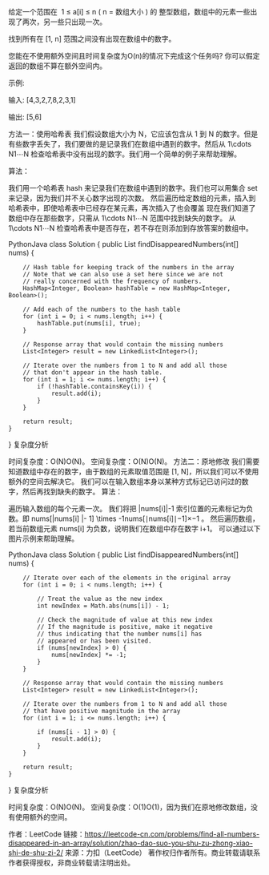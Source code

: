 给定一个范围在  1 ≤ a[i] ≤ n ( n = 数组大小 ) 的 整型数组，数组中的元素一些出现了两次，另一些只出现一次。

找到所有在 [1, n] 范围之间没有出现在数组中的数字。

您能在不使用额外空间且时间复杂度为O(n)的情况下完成这个任务吗? 你可以假定返回的数组不算在额外空间内。

示例:

输入:
[4,3,2,7,8,2,3,1]

输出:
[5,6]


方法一：使用哈希表
我们假设数组大小为 N，它应该包含从 1 到 N 的数字。但是有些数字丢失了，我们要做的是记录我们在数组中遇到的数字。然后从 1\cdots N1⋯N 检查哈希表中没有出现的数字。我们用一个简单的例子来帮助理解。

算法：

我们用一个哈希表 hash 来记录我们在数组中遇到的数字。我们也可以用集合 set 来记录，因为我们并不关心数字出现的次数。
然后遍历给定数组的元素，插入到哈希表中，即使哈希表中已经存在某元素，再次插入了也会覆盖
现在我们知道了数组中存在那些数字，只需从 1\cdots N1⋯N 范围中找到缺失的数字。
从 1\cdots N1⋯N 检查哈希表中是否存在，若不存在则添加到存放答案的数组中。









PythonJava
class Solution {
    public List<Integer> findDisappearedNumbers(int[] nums) {
        
        // Hash table for keeping track of the numbers in the array
        // Note that we can also use a set here since we are not 
        // really concerned with the frequency of numbers.
        HashMap<Integer, Boolean> hashTable = new HashMap<Integer, Boolean>();
        
        // Add each of the numbers to the hash table
        for (int i = 0; i < nums.length; i++) {
            hashTable.put(nums[i], true);
        }
        
        // Response array that would contain the missing numbers
        List<Integer> result = new LinkedList<Integer>();
        
        // Iterate over the numbers from 1 to N and add all those
        // that don't appear in the hash table. 
        for (int i = 1; i <= nums.length; i++) {
            if (!hashTable.containsKey(i)) {
                result.add(i);
            }
        }
        
        return result;
    }
}
复杂度分析

时间复杂度：O(N)O(N)。
空间复杂度：O(N)O(N)。
方法二：原地修改
我们需要知道数组中存在的数字，由于数组的元素取值范围是 [1, N]，所以我们可以不使用额外的空间去解决它。
我们可以在输入数组本身以某种方式标记已访问过的数字，然后再找到缺失的数字。
算法：

遍历输入数组的每个元素一次。
我们将把 |nums[i]|-1 索引位置的元素标记为负数。即 nums[|nums[i] |- 1] \times -1nums[∣nums[i]∣−1]×−1 。
然后遍历数组，若当前数组元素 nums[i] 为负数，说明我们在数组中存在数字 i+1。
可以通过以下图片示例来帮助理解。

















PythonJava
class Solution {
    public List<Integer> findDisappearedNumbers(int[] nums) {
        
        // Iterate over each of the elements in the original array
        for (int i = 0; i < nums.length; i++) {
            
            // Treat the value as the new index
            int newIndex = Math.abs(nums[i]) - 1;
            
            // Check the magnitude of value at this new index
            // If the magnitude is positive, make it negative 
            // thus indicating that the number nums[i] has 
            // appeared or has been visited.
            if (nums[newIndex] > 0) {
                nums[newIndex] *= -1;
            }
        }
        
        // Response array that would contain the missing numbers
        List<Integer> result = new LinkedList<Integer>();
        
        // Iterate over the numbers from 1 to N and add all those
        // that have positive magnitude in the array
        for (int i = 1; i <= nums.length; i++) {
            
            if (nums[i - 1] > 0) {
                result.add(i);
            }
        }
        
        return result;
    }
}
复杂度分析

时间复杂度：O(N)O(N)。
空间复杂度：O(1)O(1)，因为我们在原地修改数组，没有使用额外的空间。

作者：LeetCode
链接：https://leetcode-cn.com/problems/find-all-numbers-disappeared-in-an-array/solution/zhao-dao-suo-you-shu-zu-zhong-xiao-shi-de-shu-zi-2/
来源：力扣（LeetCode）
著作权归作者所有。商业转载请联系作者获得授权，非商业转载请注明出处。